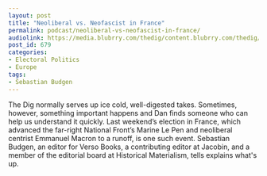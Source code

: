 ```yaml
---
layout: post
title: "Neoliberal vs. Neofascist in France"
permalink: podcast/neoliberal-vs-neofascist-in-france/
audiolink: https://media.blubrry.com/thedig/content.blubrry.com/thedig/The_Dig_-_EP_22_-_Budgen.mp3
post_id: 679
categories: 
- Electoral Politics
- Europe
tags: 
- Sebastian Budgen
---
```


The Dig normally serves up ice cold, well-digested takes. Sometimes, however, something important happens and Dan finds someone who can help us understand it quickly. Last weekend’s election in France, which advanced the far-right National Front’s Marine Le Pen and neoliberal centrist Emmanuel Macron to a runoff, is one such event. Sebastian Budgen, an editor for Verso Books, a contributing editor at Jacobin, and a member of the editorial board at Historical Materialism, tells explains what's up.